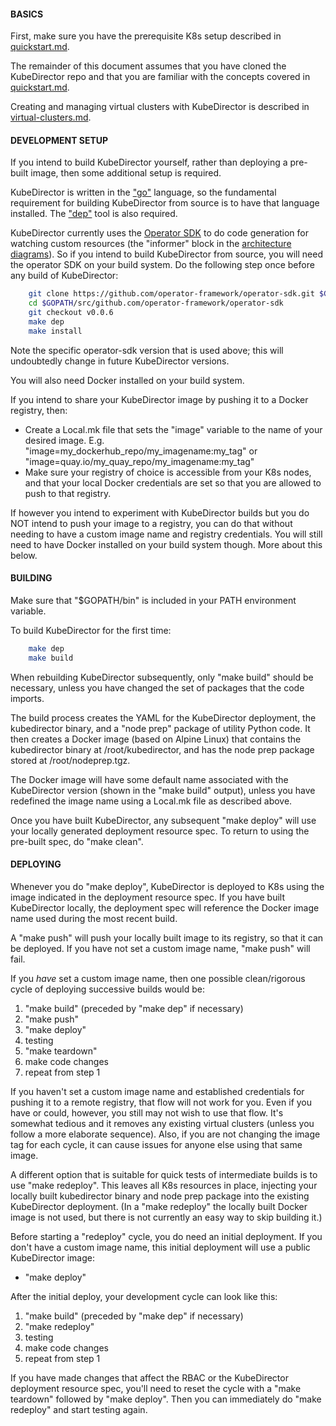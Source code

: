 #### BASICS

First, make sure you have the prerequisite K8s setup described in [quickstart.md](quickstart.md).

The remainder of this document assumes that you have cloned the KubeDirector repo and that you are familiar with the concepts covered in [quickstart.md](quickstart.md).

Creating and managing virtual clusters with KubeDirector is described in [virtual-clusters.md](virtual-clusters.md).

#### DEVELOPMENT SETUP

If you intend to build KubeDirector yourself, rather than deploying a pre-built image, then some additional setup is required.

KubeDirector is written in the ["go"](https://golang.org/) language, so the fundamental requirement for building KubeDirector from source is to have that language installed. The ["dep"](https://golang.github.io/dep/) tool is also required.

KubeDirector currently uses the [Operator SDK](https://github.com/operator-framework/operator-sdk) to do code generation for watching custom resources (the "informer" block in the [architecture diagrams](https://github.com/bluek8s/kubedirector/wiki/KubeDirector-Architecture-Overview)). So if you intend to build KubeDirector from source, you will need the operator SDK on your build system. Do the following step once before any build of KubeDirector:
```bash
    git clone https://github.com/operator-framework/operator-sdk.git $GOPATH/src/github.com/operator-framework/operator-sdk
    cd $GOPATH/src/github.com/operator-framework/operator-sdk
    git checkout v0.0.6
    make dep
    make install
```

Note the specific operator-sdk version that is used above; this will undoubtedly change in future KubeDirector versions.

You will also need Docker installed on your build system.

If you intend to share your KubeDirector image by pushing it to a Docker registry, then:
* Create a Local.mk file that sets the "image" variable to the name of your desired image. E.g. "image=my_dockerhub_repo/my_imagename:my_tag" or "image=quay.io/my_quay_repo/my_imagename:my_tag"
* Make sure your registry of choice is accessible from your K8s nodes, and that your local Docker credentials are set so that you are allowed to push to that registry.

If however you intend to experiment with KubeDirector builds but you do NOT intend to push your image to a registry, you can do that without needing to have a custom image name and registry credentials. You will still need to have Docker installed on your build system though. More about this below.

#### BUILDING

Make sure that "$GOPATH/bin" is included in your PATH environment variable.

To build KubeDirector for the first time:
```bash
    make dep
    make build
```

When rebuilding KubeDirector subsequently, only "make build" should be necessary, unless you have changed the set of packages that the code imports.

The build process creates the YAML for the KubeDirector deployment, the kubedirector binary, and a "node prep" package of utility Python code. It then creates a Docker image (based on Alpine Linux) that contains the kubedirector binary at /root/kubedirector, and has the node prep package stored at /root/nodeprep.tgz.

The Docker image will have some default name associated with the KubeDirector version (shown in the "make build" output), unless you have redefined the image name using a Local.mk file as described above.

Once you have built KubeDirector, any subsequent "make deploy" will use your locally generated deployment resource spec. To return to using the pre-built spec, do "make clean".

#### DEPLOYING

Whenever you do "make deploy", KubeDirector is deployed to K8s using the image indicated in the deployment resource spec. If you have built KubeDirector locally, the deployment spec will reference the Docker image name used during the most recent build.

A "make push" will push your locally built image to its registry, so that it can be deployed. If you have not set a custom image name, "make push" will fail.

If you *have* set a custom image name, then one possible clean/rigorous cycle of deploying successive builds would be:
1. "make build" (preceded by "make dep" if necessary)
2. "make push"
3. "make deploy"
4. testing
5. "make teardown"
6. make code changes
7. repeat from step 1

If you haven't set a custom image name and established credentials for pushing it to a remote registry, that flow will not work for you. Even if you have or could, however, you still may not wish to use that flow. It's somewhat tedious and it removes any existing virtual clusters (unless you follow a more elaborate sequence). Also, if you are not changing the image tag for each cycle, it can cause issues for anyone else using that same image.

A different option that is suitable for quick tests of intermediate builds is to use "make redeploy". This leaves all K8s resources in place, injecting your locally built kubedirector binary and node prep package into the existing KubeDirector deployment. (In a "make redeploy" the locally built Docker image is not used, but there is not currently an easy way to skip building it.)

Before starting a "redeploy" cycle, you do need an initial deployment. If you don't have a custom image name, this initial deployment will use a public KubeDirector image:
* "make deploy"

After the initial deploy, your development cycle can look like this:
1. "make build" (preceded by "make dep" if necessary)
2. "make redeploy"
3. testing
4. make code changes
5. repeat from step 1

If you have made changes that affect the RBAC or the KubeDirector deployment resource spec, you'll need to reset the cycle with a "make teardown" followed by "make deploy". Then you can immediately do "make redeploy" and start testing again.
